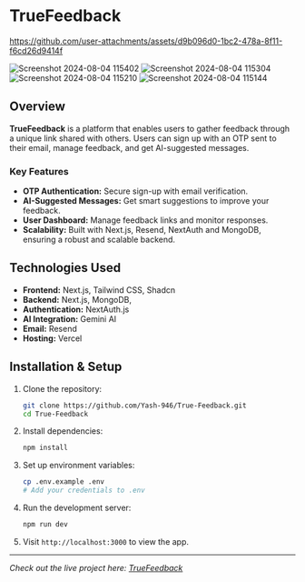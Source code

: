 
# TrueFeedback
https://github.com/user-attachments/assets/d9b096d0-1bc2-478a-8f11-f6cd26d9414f

![Screenshot 2024-08-04 115402](https://github.com/user-attachments/assets/e9e6512c-c859-444a-978d-644a0398317a)
![Screenshot 2024-08-04 115304](https://github.com/user-attachments/assets/99435dd3-7555-45a5-89d7-4eeef4276db6)
![Screenshot 2024-08-04 115210](https://github.com/user-attachments/assets/f2e6a264-2424-440a-b227-0e9cf309ab4b)
![Screenshot 2024-08-04 115144](https://github.com/user-attachments/assets/5e3ca808-8283-4bff-8e1f-f226184a1261)



## Overview

**TrueFeedback** is a platform that enables users to gather feedback through a unique link shared with others. Users can sign up with an OTP sent to their email, manage feedback, and get AI-suggested messages. 

### Key Features

- **OTP Authentication:** Secure sign-up with email verification.
- **AI-Suggested Messages:** Get smart suggestions to improve your feedback.
- **User Dashboard:** Manage feedback links and monitor responses.
- **Scalability:** Built with Next.js, Resend, NextAuth and MongoDB, ensuring a robust and scalable backend.

## Technologies Used

- **Frontend:** Next.js, Tailwind CSS, Shadcn
- **Backend:** Next.js, MongoDB,
- **Authentication:** NextAuth.js
- **AI Integration:** Gemini AI
- **Email:** Resend
- **Hosting:** Vercel

## Installation & Setup

1. Clone the repository:
    ```bash
    git clone https://github.com/Yash-946/True-Feedback.git
    cd True-Feedback
    ```

2. Install dependencies:
    ```bash
    npm install
    ```

3. Set up environment variables:
    ```bash
    cp .env.example .env
    # Add your credentials to .env
    ```

4. Run the development server:
    ```bash
    npm run dev
    ```

5. Visit `http://localhost:3000` to view the app.

---

*Check out the live project here: [TrueFeedback](https://truefeedback.yashagrawal.top/)*
